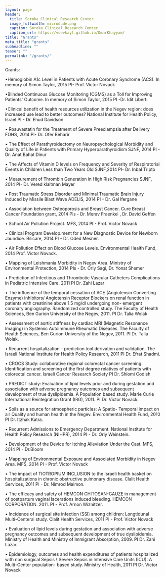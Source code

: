 ```yaml
---
layout: page
header:
  title: Soroka Clinical Research Center
  image_fullwidth: microdude.png
  caption: Soroka Clinical Research Center
  caption_url: https://vsevkayf.github.io/OmarKhayyam/
title: "Grants"
meta_title: "grants"
subheadline: ""
teaser: ""
permalink: "/grants/"
---
```


Grants:

•Hemoglobin A1c Level in Patients with Acute Coronary Syndrome (ACS).
In memory of Simon Taylor, 2015
PI- Prof. Victor Novack

•Blinded Continuous Glucose Monitoring (CGMS) as a Toll for Improving Patients' Outcome.
In memory of Simon Taylor, 2015
PI -Dr. Idit Liberti

•Clinical benefit of health resources utilization in the Negev region: does increased use lead to better outcomes?
National Institute for Health Policy, Israel
PI - Dr. Ehud Davidson

•
Rosuvastatin for the Treatment of Severe Preeclampsia after Delivery
FOHS, 2014
PI- Dr. Ofer Beharir

•
The Effect of Parathyroidectomy on Neuropsychological Morbidity and Quality of Life in Patients with Primary Hyperparathyroidism
SJNF, 2014
PI - Dr. Anat Bahat Dinur

•
The Affects of Vitamin D levels on Frequency and Severity of Respiratorial Events in Children Less than Two Years Old
SJNF,2014
PI- Dr. Inbal Tripto 

•
Measurement of Thrombin Generation in High Risk Pregnancies
SJNF, 2014
PI- Dr. Vered klaitman Mayer

•
Post Traumatic Stress Disorder and Minimal Traumatic Brain Injury Induced by Missile Blast Wave
ADELIS, 2014
PI - Dr. Gal Ifergane

•
Association between Osteoporosis and Breast Cancer.
Cure Breast Cancer Foundation grant, 2014
PIs -  Dr. Merav Fraenkel , Dr. David Geffen

•
School Air Pollution Project.
MFS, 2014
PI - Prof. Victor Novack

•
Clinical Program Develop.ment for a New Diagnostic Device for Newborn Jaundice.
Bilicare, 2014
PI - Dr. Oded Mesner.

•
Air Pollution Effect on Blood Glucose Levels.
Environmental Health Fund, 2014
Prof. Victor Novack.

•
Mapping of Leishmania Morbidity in Negev Area.
Ministry of Environmental Protection, 2014
PIs - Dr. Orly Sagi, Dr. Yonat Shemer

•
Prediction of Infectious and Thrombotic Vascular Catheters Complications in Pediatric Intensive Care.
2011
PI Dr. Zahi Lazar

•
The influence of the temporal cessation of ACE (Angiotensin Converting Enzyme) inhibitors/ Angiotensin Receptor Blockers on renal function in patients with creatinine above 1.5 mg/dl undergoing non- emergent coronary angiography. Randomized controlled study.
The Faculty of Health Sciences, Ben Gurion University of the Negev, 2011.
PI Dr. Talia Wolak

•
Assessment of aortic stiffness by cardiac MRI (Magnetic Resonance Imaging) in Systemic Autoimmune Rheumatic Diseases.
The Faculty of Health Sciences, Ben Gurion University of the Negev, 2011.
PI Dr. Talia Wolak.

•
Recurrent hospitalization - prediction tool derivation and validation.
The Israeli National Institute for Health Policy Research, 2011
PI Dr. Efrat Shadmi.

•
CROCS Study: collaborative regional colorectal cancer screening. Identification and screening of the first degree relatives of patients with colorectal cancer.
Israeli Cancer Research Society
PI Dr. Shlomi Codish

•
PREDICT study: Evaluation of lipid levels prior and during gestation and association with adverse pregnancy outcomes and subsequent development of true dyslipidemia. A Population based study.
Marie Curie International Reintegration Grant (IRG), 2011.
PI Dr. Victor Novack.

•
Soils as a source for atmospheric particles: A Spatio- Temporal impact on air Quality and human health in the Negev.
Environmental Health Fund, 2010
PI Dr. Itzhak Katra.

•
Recurrent Admissions to Emergency Department.
National Institute for Health Policy Research (NIHPR), 2014
PI - Dr. Orly Weinstein.

•
Development of the Device for Itching Alleviation Under the Cast.
MFS, 2014
PI - Dr.Bloom

•
Mapping of Environmental Exposure and Associated Morbidity in Negev Area.
MFS, 2014
PI - Prof. Victor Novack

•
The impact of TIOTROPIUM INCLUSION to the Israeli health basket on hospitalizations in chronic obstructive pulmonary disease.
Clalit Health Services, 2011
PI - Dr. Nimrod Maimon.

•
The efficacy and safety of HEMCON CHITOSAN-GAUZE in management of postpartum vaginal lacerations induced bleeding.
HEMCON CORPORATION. 2011.
PI - Prof. Arnon Wiznitzer.

•
Incidence of surgical site infection (SSI) among children: Longtidunal Multi-Centeral study.
Clalit Health Services, 2011
PI - Prof. Victor Novack

•
Evaluation of lipid levels during gestation and association with adverse pregnancy outcomes and subsequent development of true dyslipidemia.
Ministry of Health and Ministry of Immigrant Absorption, 2009.
PI Dr. Zahi Lazar.

•
Epidemiology, outcomes and health expenditures of patients hospitalized with non surgical Sepsis \ Severe Sepsis in Intensive Care Units (ICU): A Multi-Center population- based study.
Ministry of Health, 2011
PI Dr. Victor Novack

